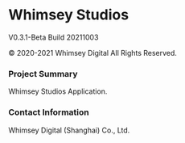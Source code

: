 # Whimsey Studios
V0.3.1-Beta Build 20211003

© 2020-2021 Whimsey Digital All Rights Reserved.

### Project Summary
Whimsey Studios Application.

### Contact Information
Whimsey Digital (Shanghai) Co., Ltd.
